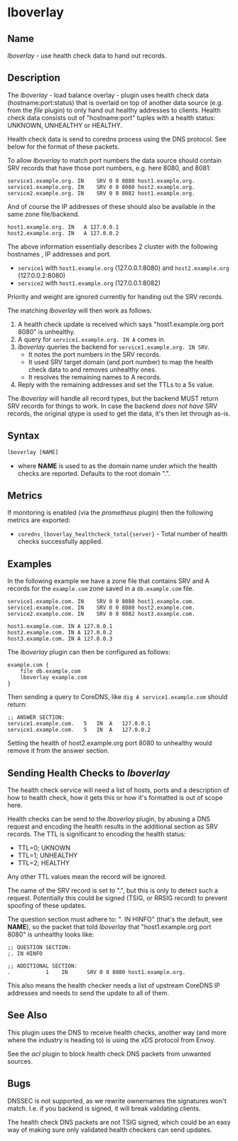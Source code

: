 # lboverlay

## Name

*lboverlay* - use health check data to hand out records.

## Description

The *lboverlay* - load balance overlay - plugin uses health check data (hostname:port:status) that
is overlaid on top of another data source (e.g. from the *file* plugin) to only hand out healthy
addresses to clients. Health check data consists out of "hostname:port" tuples with a health status:
UNKNOWN, UNHEALTHY or HEALTHY.

Health check data is send to coredns process using the DNS protocol. See below for the format of these
packets.

To allow *lboverlay* to match port numbers the data source should contain SRV records that
have those port numbers, e.g. here 8080, and 8081:

    service1.example.org. IN	SRV	0 0 8080 host1.example.org.
    service1.example.org. IN	SRV	0 0 8080 host2.example.org.
    service2.example.org. IN	SRV	0 0 8082 host1.example.org.

And of course the IP addresses of these should also be available in the same zone file/backend.

    host1.example.org. IN	A 127.0.0.1
    host2.example.org. IN	A 127.0.0.2

The above information essentially describes 2 cluster with the following hostnames , IP addresses
and port.

* `service1` with `host1.example.org` (127.0.0.1:8080) and `host2.example.org` (127.0.0.2:8080)
* `service2` with `host1.example.org` (127.0.0.1:8082)

Priority and weight are ignored currently for handing out the SRV records.

The matching *lboverlay* will then work as follows:

1. A health check update is received which says "host1.example.org port 8080" is unhealthy.
2. A query for `service1.example.org. IN A` comes in.
3. *lboverlay* queries the backend for `service1.example.org. IN SRV`.
   * It notes the port numbers in the SRV records.
   * It used SRV target domain (and port number) to map the health check data to and removes unhealthy ones.
   * It resolves the remaining names to A records.
4. Reply with the remaining addresses and set the TTLs to a 5s value.

The *lboverlay* will handle all record types, but the backend MUST return SRV records for things to
work. In case the backend *does not have* SRV records, the original qtype is used to get the data,
it's then let through as-is.

## Syntax

~~~ txt
lboverlay [NAME]
~~~

* where **NAME** is used to as the domain name under which the health checks are reported. Defaults
  to the root domain ".".

## Metrics

If monitoring is enabled (via the *prometheus* plugin) then the following metrics are exported:

* `coredns_lboverlay_healthcheck_total{server}` - Total number of health checks successfully applied.

## Examples

In the following example we have a zone file that contains SRV and A records for the `example.com`
zone saved in a `db.example.com` file.

~~~ dns
service1.example.com. IN	SRV	0 0 8080 host1.example.com.
service1.example.com. IN	SRV	0 0 8080 host2.example.com.
service2.example.com. IN	SRV	0 0 8082 host3.example.com.

host1.example.com. IN A 127.0.0.1
host2.example.com. IN A 127.0.0.2
host3.example.com. IN A 127.0.0.3
~~~

The *lboverlay* plugin can then be configured as follows:

~~~ corefile
example.com {
    file db.example.com
    lboverlay example.com
}
~~~

Then sending a query to CoreDNS, like `dig A service1.example.com` should return:

~~~ dns
;; ANSWER SECTION:
service1.example.com.	5	IN	A	127.0.0.1
service1.example.com.	5	IN	A	127.0.0.2
~~~

Setting the health of host2.example.org port 8080 to unhealthy would remove it from the answer
section.

## Sending Health Checks to *lboverlay*

The health check service will need a list of hosts, ports and a description of how to health check,
how it gets this or how it's formatted is out of scope here.

Health checks can be send to the *lboverlay* plugin, by abusing a DNS request and encoding the
health results in the additional section as SRV records. The TTL is significant to encoding the
health status:

* TTL=0; UKNOWN
* TTL=1; UNHEALTHY
* TTL=2; HEALTHY

Any other TTL values mean the record will be ignored.

The name of the SRV record is set to ".", but this is only to
detect such a request. Potentially this could be signed (TSIG, or RRSIG record) to prevent spoofing
of these updates.

The question section must adhere to: ". IN HINFO" (that's the default, see **NAME**), so the packet
that told *lboverlay* that "host1.example.org port 8080" is unhealthy looks like:

~~~ dns
;; QUESTION SECTION:
;. IN HINFO

;; ADDITIONAL SECTION:
.           1    IN      SRV 0 0 8080 host1.example.org.
~~~

This also means the health checker needs a list of upstream CoreDNS IP addresses and needs to send
the update to all of them.

## See Also

This plugin uses the DNS to receive health checks, another way (and more where the industry is
heading to) is using the xDS protocol from Envoy.

See the *acl* plugin to block health check DNS packets from unwanted sources.

## Bugs

DNSSEC is not supported, as we rewrite ownernames the signatures won't match. I.e. if you backend
is signed, it will break validating clients.

The health check DNS packets are not TSIG signed, which could be an easy way of making sure only
validated health checkers can send updates.
